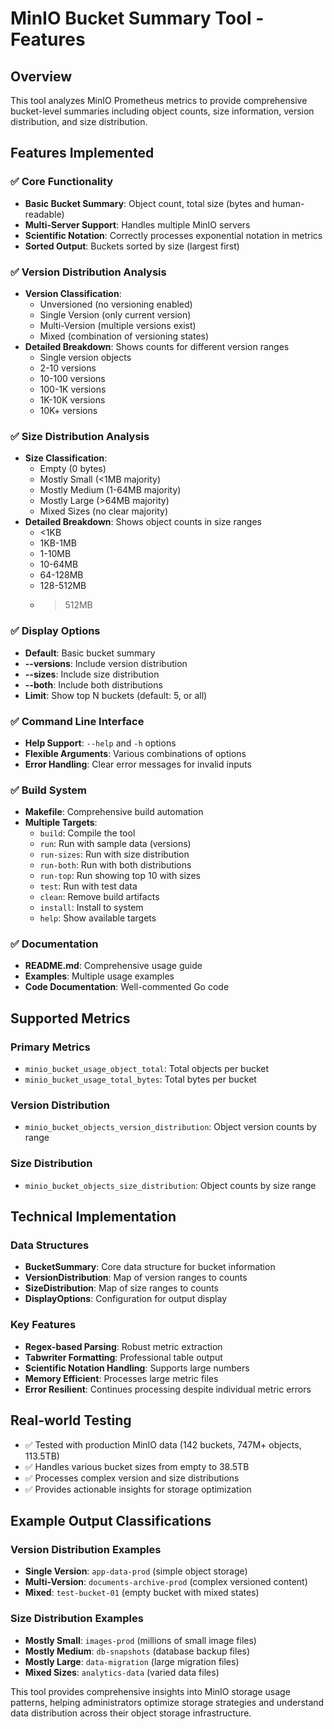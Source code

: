 # MinIO Bucket Summary Tool - Features

## Overview
This tool analyzes MinIO Prometheus metrics to provide comprehensive bucket-level summaries including object counts, size information, version distribution, and size distribution.

## Features Implemented

### ✅ Core Functionality
- **Basic Bucket Summary**: Object count, total size (bytes and human-readable)
- **Multi-Server Support**: Handles multiple MinIO servers
- **Scientific Notation**: Correctly processes exponential notation in metrics
- **Sorted Output**: Buckets sorted by size (largest first)

### ✅ Version Distribution Analysis
- **Version Classification**: 
  - Unversioned (no versioning enabled)
  - Single Version (only current version)
  - Multi-Version (multiple versions exist)
  - Mixed (combination of versioning states)
- **Detailed Breakdown**: Shows counts for different version ranges
  - Single version objects
  - 2-10 versions
  - 10-100 versions
  - 100-1K versions
  - 1K-10K versions
  - 10K+ versions

### ✅ Size Distribution Analysis
- **Size Classification**:
  - Empty (0 bytes)
  - Mostly Small (<1MB majority)
  - Mostly Medium (1-64MB majority)
  - Mostly Large (>64MB majority)
  - Mixed Sizes (no clear majority)
- **Detailed Breakdown**: Shows object counts in size ranges
  - <1KB
  - 1KB-1MB
  - 1-10MB
  - 10-64MB
  - 64-128MB
  - 128-512MB
  - >512MB

### ✅ Display Options
- **Default**: Basic bucket summary
- **--versions**: Include version distribution
- **--sizes**: Include size distribution
- **--both**: Include both distributions
- **Limit**: Show top N buckets (default: 5, or all)

### ✅ Command Line Interface
- **Help Support**: `--help` and `-h` options
- **Flexible Arguments**: Various combinations of options
- **Error Handling**: Clear error messages for invalid inputs

### ✅ Build System
- **Makefile**: Comprehensive build automation
- **Multiple Targets**:
  - `build`: Compile the tool
  - `run`: Run with sample data (versions)
  - `run-sizes`: Run with size distribution
  - `run-both`: Run with both distributions
  - `run-top`: Run showing top 10 with sizes
  - `test`: Run with test data
  - `clean`: Remove build artifacts
  - `install`: Install to system
  - `help`: Show available targets

### ✅ Documentation
- **README.md**: Comprehensive usage guide
- **Examples**: Multiple usage examples
- **Code Documentation**: Well-commented Go code

## Supported Metrics

### Primary Metrics
- `minio_bucket_usage_object_total`: Total objects per bucket
- `minio_bucket_usage_total_bytes`: Total bytes per bucket

### Version Distribution
- `minio_bucket_objects_version_distribution`: Object version counts by range

### Size Distribution
- `minio_bucket_objects_size_distribution`: Object counts by size range

## Technical Implementation

### Data Structures
- **BucketSummary**: Core data structure for bucket information
- **VersionDistribution**: Map of version ranges to counts
- **SizeDistribution**: Map of size ranges to counts
- **DisplayOptions**: Configuration for output display

### Key Features
- **Regex-based Parsing**: Robust metric extraction
- **Tabwriter Formatting**: Professional table output
- **Scientific Notation Handling**: Supports large numbers
- **Memory Efficient**: Processes large metric files
- **Error Resilient**: Continues processing despite individual metric errors

## Real-world Testing
- ✅ Tested with production MinIO data (142 buckets, 747M+ objects, 113.5TB)
- ✅ Handles various bucket sizes from empty to 38.5TB
- ✅ Processes complex version and size distributions
- ✅ Provides actionable insights for storage optimization

## Example Output Classifications

### Version Distribution Examples
- **Single Version**: `app-data-prod` (simple object storage)
- **Multi-Version**: `documents-archive-prod` (complex versioned content)
- **Mixed**: `test-bucket-01` (empty bucket with mixed states)

### Size Distribution Examples
- **Mostly Small**: `images-prod` (millions of small image files)
- **Mostly Medium**: `db-snapshots` (database backup files)
- **Mostly Large**: `data-migration` (large migration files)
- **Mixed Sizes**: `analytics-data` (varied data files)

This tool provides comprehensive insights into MinIO storage usage patterns, helping administrators optimize storage strategies and understand data distribution across their object storage infrastructure.
